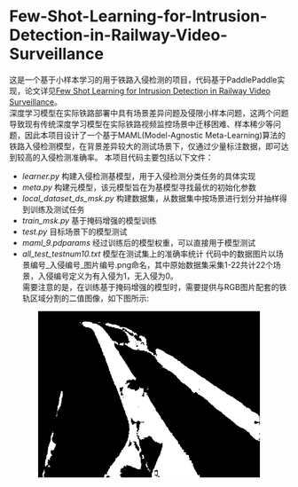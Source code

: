 # Few-Shot-Learning-for-Intrusion-Detection-in-Railway-Video-Surveillance
这是一个基于小样本学习的用于铁路入侵检测的项目，代码基于PaddlePaddle实现，论文详见[Few Shot Learning for Intrusion Detection in Railway Video Surveillance](https://ieeexplore.ieee.org/abstract/document/9511814)。  
深度学习模型在实际铁路部署中具有场景差异问题及侵限小样本问题，这两个问题导致现有传统深度学习模型在实际铁路视频监控场景中迁移困难、样本稀少等问题，因此本项目设计了一个基于MAML(Model-Agnostic Meta-Learning)算法的铁路入侵检测模型，在背景差异较大的测试场景下，仅通过少量标注数据，即可达到较高的入侵检测准确率。 
本项目代码主要包括以下文件：  
* *learner.py* 构建入侵检测基模型，用于入侵检测分类任务的具体实现
* *meta.py* 构建元模型，该元模型旨在为基模型寻找最优的初始化参数
* *local_dataset_ds_msk.py* 构建数据集，从数据集中按场景进行划分并抽样得到训练及测试任务
* *train_msk.py* 基于掩码增强的模型训练
* *test.py* 目标场景下的模型测试
* *maml_9.pdparams* 经过训练后的模型权重，可以直接用于模型测试
* *all_test_testnum10.txt* 模型在测试集上的准确率统计
代码中的数据图片以场景编号_入侵编号_图片编号.png命名，其中原始数据集采集1-22共计22个场景，入侵编号定义为有入侵为1，无入侵为0。  
需要注意的是，在训练基于掩码增强的模型时，需要提供与RGB图片配套的铁轨区域分割的二值图像，如下图所示:  
<div align=center><img src="https://github.com/guojiangyuan-1/Few-Shot-Learning-for-Intrusion-Detection-in-Railway-Video-Surveillance/blob/main/9_1_9.png" width="400"></div>


